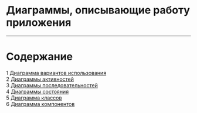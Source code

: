 # Диаграммы, описывающие работу приложения
---

# Содержание
1 [Диаграмма вариантов использования](useCase/README.md)  
2 [Диаграммы активностей](activity/README.md)  
3 [Диаграммы последовательностей](sequence/README.md)    
4 [Диаграммы состояния](state/README.md)  
5 [Диаграмма классов](classes/README.md)  
6 [Диаграмма компонентов](components/README.md)    
